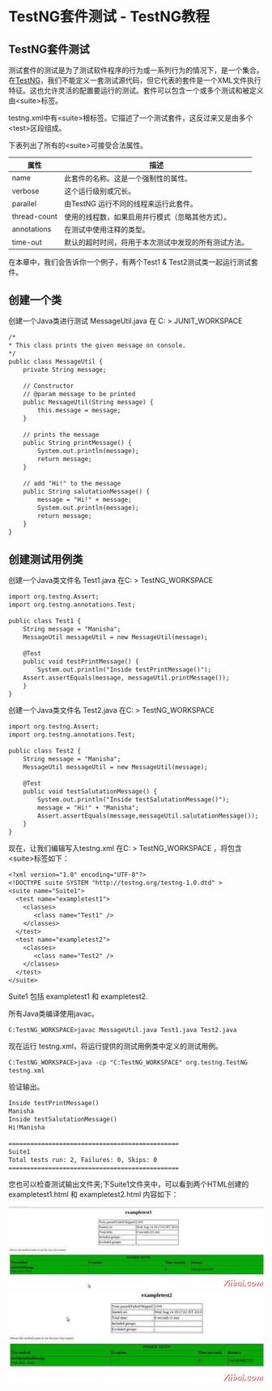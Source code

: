 # TestNG套件测试 - TestNG教程

## TestNG套件测试

测试套件的测试是为了测试软件程序的行为或一系列行为的情况下，是一个集合。在[TestNG](http://www.yiibai.com/html/testng)，我们不能定义一套测试源代码，但它代表的套件是一个XML文件执行特征。这也允许灵活的配置要运行的测试。套件可以包含一个或多个测试和被定义由&lt;suite&gt;标签。

testng.xml中有&lt;suite&gt;根标签。它描述了一个测试套件，这反过来又是由多个&lt;test&gt;区段组成。

下表列出了所有的&lt;suite&gt;可接受合法属性。

| 属性 | 描述 |
| --- | --- |
| name | 此套件的名称。这是一个强制性的属性。 |
| verbose | 这个运行级别或冗长。 |
| parallel | 由TestNG 运行不同的线程来运行此套件。 |
| thread-count | 使用的线程数，如果启用并行模式（忽略其他方式）。 |
| annotations | 在测试中使用注释的类型。 |
| time-out | 默认的超时时间，将用于本次测试中发现的所有测试方法。 |

在本章中，我们会告诉你一个例子，有两个Test1 & Test2测试类一起运行测试套件。

## 创建一个类

创建一个Java类进行测试 MessageUtil.java 在 C: &gt; JUNIT_WORKSPACE

```
/*
* This class prints the given message on console.
*/
public class MessageUtil {
    private String message;

    // Constructor
    // @param message to be printed
    public MessageUtil(String message) {
        this.message = message;
    }

    // prints the message
    public String printMessage() {
        System.out.println(message);
        return message;
    }

    // add "Hi!" to the message
    public String salutationMessage() {
        message = "Hi!" + message;
        System.out.println(message);
        return message;
    }
}
```

## 创建测试用例类

创建一个Java类文件名 Test1.java 在C: &gt; TestNG_WORKSPACE

```
import org.testng.Assert;
import org.testng.annotations.Test;

public class Test1 {
    String message = "Manisha";
    MessageUtil messageUtil = new MessageUtil(message);

    @Test
    public void testPrintMessage() {
        System.out.println("Inside testPrintMessage()");
    Assert.assertEquals(message, messageUtil.printMessage());
    }
}
```

创建一个Java类文件名 Test2.java 在C: &gt; TestNG_WORKSPACE

```
import org.testng.Assert;
import org.testng.annotations.Test;

public class Test2 {
    String message = "Manisha";    
    MessageUtil messageUtil = new MessageUtil(message);

    @Test
    public void testSalutationMessage() {
        System.out.println("Inside testSalutationMessage()");
        message = "Hi!" + "Manisha";
        Assert.assertEquals(message,messageUtil.salutationMessage());
    }
}
```

现在，让我们编辑写入testng.xml 在C: &gt; TestNG_WORKSPACE ，将包含&lt;suite&gt;标签如下：

```
<?xml version="1.0" encoding="UTF-8"?>
<!DOCTYPE suite SYSTEM "http://testng.org/testng-1.0.dtd" >
<suite name="Suite1">
  <test name="exampletest1">
    <classes>
       <class name="Test1" />
    </classes>
  </test>
  <test name="exampletest2">
    <classes>
       <class name="Test2" />
    </classes>
  </test>
</suite>      
```

Suite1 包括 exampletest1 和 exampletest2.

所有Java类编译使用javac。

```
C:TestNG_WORKSPACE>javac MessageUtil.java Test1.java Test2.java

```

现在运行 testng.xml，将运行提供的测试用例类中定义的测试用例。

```
C:TestNG_WORKSPACE>java -cp "C:TestNG_WORKSPACE" org.testng.TestNG testng.xml

```

验证输出。

```
Inside testPrintMessage()
Manisha
Inside testSalutationMessage()
Hi!Manisha

===============================================
Suite1
Total tests run: 2, Failures: 0, Skips: 0
===============================================

```

您也可以检查测试输出文件夹;下Suite1文件夹中，可以看到两个HTML创建的exampletest1.html 和 exampletest2.html 内容如下：

![Writing Tests](../img/0S55U246-0.jpg)![Writing Tests](../img/0S55VA1-1.jpg)


